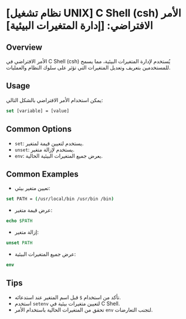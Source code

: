# [نظام تشغيل UNIX] C Shell (csh) الأمر الافتراضي: [إدارة المتغيرات البيئية]

## Overview
الأمر الافتراضي في C Shell (csh) يُستخدم لإدارة المتغيرات البيئية، مما يسمح للمستخدمين بتعريف وتعديل المتغيرات التي تؤثر على سلوك النظام والعمليات.

## Usage
يمكن استخدام الأمر الافتراضي بالشكل التالي:

```csh
set [variable] = [value]
```

## Common Options
- `set`: يستخدم لتعيين قيمة لمتغير.
- `unset`: يستخدم لإزالة متغير.
- `env`: يعرض جميع المتغيرات البيئية الحالية.

## Common Examples
- تعيين متغير بيئي:
```csh
set PATH = (/usr/local/bin /usr/bin /bin)
```

- عرض قيمة متغير:
```csh
echo $PATH
```

- إزالة متغير:
```csh
unset PATH
```

- عرض جميع المتغيرات البيئية:
```csh
env
```

## Tips
- تأكد من استخدام `$` قبل اسم المتغير عند استدعائه.
- استخدم `setenv` لتعيين متغيرات بيئية في C Shell.
- تحقق من المتغيرات الحالية باستخدام الأمر `env` لتجنب التعارضات.